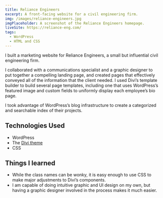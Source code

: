```yaml
---
title: Reliance Engineers
excerpt: A front-facing website for a civil engineering firm.
img: /images/reliance-engineers.jpg
imgPlaceholder: A screenshot of the Reliance Engineers homepage.
liveSite: https://reliance-eng.com/
tags:
  - WordPress
  - HTML and CSS
---
```


I built a marketing website for Reliance Engineers, a small but influential civil engineering firm.

I collaborated with a communications specialist and a graphic designer to put together a compelling landing page, and created pages that effectively conveyed all of the information that the client needed. I used Divi’s template builder to build several page templates, including one that uses WordPress’s featured image and custom fields to uniformly display each employee’s bio page.

I took advantage of WordPress’s blog infrastructure to create a categorized and searchable index of their projects.

## Technologies Used

- WordPress
- The [Divi theme](https://www.elegantthemes.com/)
- CSS

## Things I learned

- While the class names can be wonky, it is easy enough to use CSS to make major adjustments to Divi’s components.
- I am capable of doing intuitive graphic and UI design on my own, but having a graphic designer involved in the process makes it much easier.
